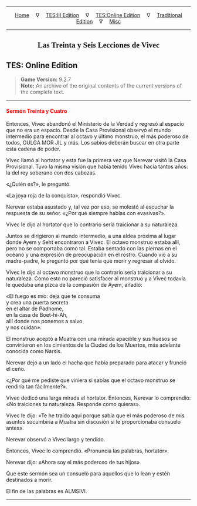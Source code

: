 
---

<!-- Jekyll Page Links -->

<center>
<a href="../../../../index.html">Home</a>
&emsp;&nabla;&emsp;
<a href="../../../index-tes3.html">TES:III Edition</a>
&emsp;&nabla;&emsp;
<a href="../../../index-teso.html">TES:Online Edition</a>
&emsp;&nabla;&emsp;
<a href="../../../index-traditional.html">Traditional Edition</a>
&emsp;&nabla;&emsp;
<a href="../../../index-misc.html">Misc</a>
</center>

<!-- Markdown Body Below: -->

---

<center>
<h2><span style="font-family:Georgia">Las Treinta y Seis Lecciones de Vivec</span></h2>
</center>

## TES: Online Edition

> __Game Version:__ 9.2.7\
> __Note:__ An archive of the original contents of the current versions of the complete text.

---

#### <span style="color:red">Sermón Treinta y Cuatro</span>

Entonces, Vivec abandonó el Ministerio de la Verdad y regresó al espacio que no era un espacio. Desde la Casa Provisional observó el mundo intermedio para encontrar al octavo y último monstruo, el más poderoso de todos, GULGA MOR JIL y más. Los sabios deberán buscar en otra parte esta cadena de poder.

Vivec llamó al hortator y esta fue la primera vez que Nerevar visitó la Casa Provisional. Tuvo la misma visión que había tenido Vivec hacía tantos años: la del rey soberano con dos cabezas.

«¿Quién es?», le preguntó.

«La joya roja de la conquista», respondió Vivec.

Nerevar estaba asustado y, tal vez por eso, se molestó al escuchar la respuesta de su señor. «¿Por qué siempre hablas con evasivas?».

Vivec le dijo al hortator que lo contrario sería traicionar a su naturaleza.

Juntos se dirigieron al mundo intermedio, a una aldea próxima al lugar donde Ayem y Seht encontraron a Vivec. El octavo monstruo estaba allí, pero no se comportaba como tal. Estaba sentado con las piernas en el océano y una expresión de preocupación en el rostro. Cuando vio a su madre-padre, le preguntó por qué tenía que morir y regresar al olvido.

Vivec le dijo al octavo monstruo que lo contrario sería traicionar a su naturaleza. Como esto no pareció satisfacer al monstruo y a Vivec todavía le quedaba una pizca de la compasión de Ayem, añadió:

«El fuego es mío: deja que te consuma\
y crea una puerta secreta\
en el altar de Padhome,\
en la casa de Boet-hi-Ah,\
allí donde nos ponemos a salvo\
y nos cuidan».

El monstruo aceptó a Muatra con una mirada apacible y sus huesos se convirtieron en los cimientos de la Ciudad de los Muertos, más adelante conocida como Narsis.

Nerevar dejó a un lado el hacha que había preparado para atacar y frunció el ceño.

«¿Por qué me pediste que viniera si sabías que el octavo monstruo se rendiría tan fácilmente?».

Vivec dedicó una larga mirada al hortator.
Entonces, Nerevar lo comprendió: «No traiciones tu naturaleza. Responde como quieras».

Vivec le dijo: «Te he traído aquí porque sabía que el más poderoso de mis asuntos sucumbiría a Muatra sin discusión si le proporcionaba consuelo antes».

Nerevar observó a Vivec largo y tendido.

Entonces, Vivec lo comprendió. «Pronuncia las palabras, hortator».

Nerevar dijo: «Ahora soy el más poderoso de tus hijos».

Que este sermón sea un consuelo para aquellos que lo lean y estén destinados a morir.

El fin de las palabras es ALMSIVI.

---
